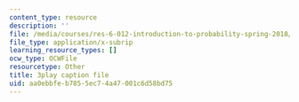 ```yaml
---
content_type: resource
description: ''
file: /media/courses/res-6-012-introduction-to-probability-spring-2018/aa0ebbfeb7855ec74a47001c6d58bd75_PJExYLw0qtc.srt
file_type: application/x-subrip
learning_resource_types: []
ocw_type: OCWFile
resourcetype: Other
title: 3play caption file
uid: aa0ebbfe-b785-5ec7-4a47-001c6d58bd75
---
```

